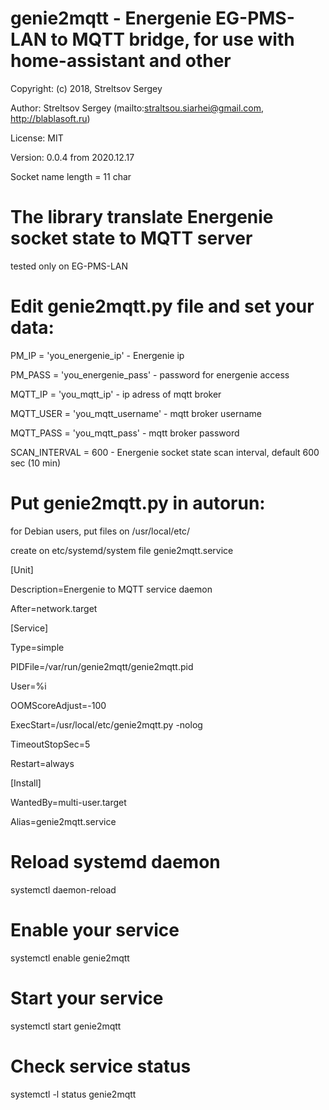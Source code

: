 # genie2mqtt - Energenie EG-PMS-LAN to MQTT bridge, for use with home-assistant and other

Copyright: (c) 2018, Streltsov Sergey

Author: Streltsov Sergey (mailto:straltsou.siarhei@gmail.com, http://blablasoft.ru)

License: MIT

Version: 0.0.4 from 2020.12.17

Socket name length = 11 char

# The library translate Energenie socket state to MQTT server

tested only on EG-PMS-LAN

# Edit genie2mqtt.py file and set your data:

PM_IP = 'you_energenie_ip' - Energenie ip

PM_PASS = 'you_energenie_pass' - password for energenie access

MQTT_IP = 'you_mqtt_ip' - ip adress of mqtt broker

MQTT_USER = 'you_mqtt_username' - mqtt broker username

MQTT_PASS = 'you_mqtt_pass' - mqtt broker password

SCAN_INTERVAL = 600 - Energenie socket state scan interval, default 600 sec (10 min)

# Put genie2mqtt.py in autorun:

for Debian users, put files on /usr/local/etc/

create on etc/systemd/system file genie2mqtt.service

[Unit]

Description=Energenie to MQTT service daemon

After=network.target

[Service]

Type=simple

PIDFile=/var/run/genie2mqtt/genie2mqtt.pid

User=%i

OOMScoreAdjust=-100

ExecStart=/usr/local/etc/genie2mqtt.py -nolog

TimeoutStopSec=5

Restart=always

[Install]

WantedBy=multi-user.target

Alias=genie2mqtt.service

# Reload systemd daemon
systemctl daemon-reload
# Enable your service
systemctl enable genie2mqtt
# Start your service
systemctl start genie2mqtt
# Check service status
systemctl -l status genie2mqtt
